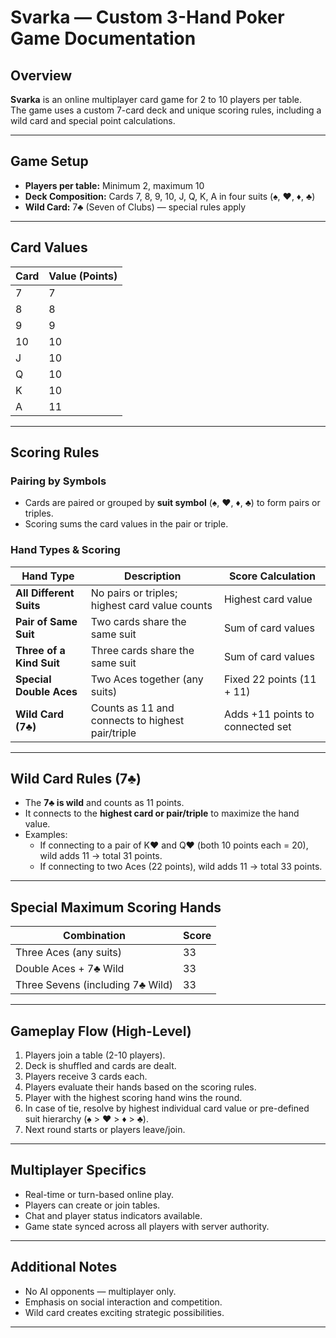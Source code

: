 # Svarka — Custom 3-Hand Poker Game Documentation

## Overview

**Svarka** is an online multiplayer card game for 2 to 10 players per table.  
The game uses a custom 7-card deck and unique scoring rules, including a wild card and special point calculations.

---

## Game Setup

- **Players per table:** Minimum 2, maximum 10
- **Deck Composition:** Cards 7, 8, 9, 10, J, Q, K, A in four suits (♠, ♥, ♦, ♣)
- **Wild Card:** 7♣ (Seven of Clubs) — special rules apply

---

## Card Values

| Card | Value (Points) |
| ---- | -------------- |
| 7    | 7              |
| 8    | 8              |
| 9    | 9              |
| 10   | 10             |
| J    | 10             |
| Q    | 10             |
| K    | 10             |
| A    | 11             |

---

## Scoring Rules

### Pairing by Symbols

- Cards are paired or grouped by **suit symbol** (♠, ♥, ♦, ♣) to form pairs or triples.
- Scoring sums the card values in the pair or triple.

### Hand Types & Scoring

| Hand Type                | Description                                      | Score Calculation                |
| ------------------------ | ------------------------------------------------ | -------------------------------- |
| **All Different Suits**  | No pairs or triples; highest card value counts   | Highest card value               |
| **Pair of Same Suit**    | Two cards share the same suit                    | Sum of card values               |
| **Three of a Kind Suit** | Three cards share the same suit                  | Sum of card values               |
| **Special Double Aces**  | Two Aces together (any suits)                    | Fixed 22 points (11 + 11)        |
| **Wild Card (7♣)**      | Counts as 11 and connects to highest pair/triple | Adds +11 points to connected set |

---

## Wild Card Rules (7♣)

- The **7♣ is wild** and counts as 11 points.
- It connects to the **highest card or pair/triple** to maximize the hand value.
- Examples:
  - If connecting to a pair of K♥ and Q♥ (both 10 points each = 20), wild adds 11 → total 31 points.
  - If connecting to two Aces (22 points), wild adds 11 → total 33 points.

---

## Special Maximum Scoring Hands

| Combination                       | Score |
| --------------------------------- | ----- |
| Three Aces (any suits)            | 33    |
| Double Aces + 7♣ Wild            | 33    |
| Three Sevens (including 7♣ Wild) | 33    |

---

## Gameplay Flow (High-Level)

1. Players join a table (2-10 players).
2. Deck is shuffled and cards are dealt.
3. Players receive 3 cards each.
4. Players evaluate their hands based on the scoring rules.
5. Player with the highest scoring hand wins the round.
6. In case of tie, resolve by highest individual card value or pre-defined suit hierarchy (♠ > ♥ > ♦ > ♣).
7. Next round starts or players leave/join.

---

## Multiplayer Specifics

- Real-time or turn-based online play.
- Players can create or join tables.
- Chat and player status indicators available.
- Game state synced across all players with server authority.

---

## Additional Notes

- No AI opponents — multiplayer only.
- Emphasis on social interaction and competition.
- Wild card creates exciting strategic possibilities.

---
